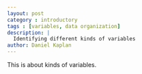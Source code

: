 ```yaml
---
layout: post
category : introductory
tags : [variables, data organization]
description: |
  Identifying different kinds of variables
author: Daniel Kaplan
---
```


This is about kinds of variables.